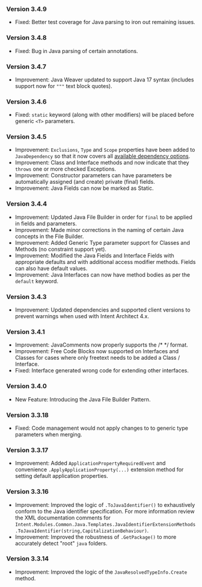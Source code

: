 ### Version 3.4.9

- Fixed: Better test coverage for Java parsing to iron out remaining issues.

### Version 3.4.8

- Fixed: Bug in Java parsing of certain annotations.

### Version 3.4.7

- Improvement: Java Weaver updated to support Java 17 syntax (includes support now for `"""` text block quotes).

### Version 3.4.6

- Fixed: `static` keyword (along with other modifiers) will be placed before generic `<T>` parameters.

### Version 3.4.5

- Improvement: `Exclusions`, `Type` and `Scope` properties have been added to `JavaDependency` so that it now covers all [available dependency options](https://maven.apache.org/pom.html#dependencies).
- Improvement: Class and Interface methods and now indicate that they `throws` one or more checked Exceptions.
- Improvement: Constructor parameters can have parameters be automatically assigned (and create) private (final) fields.
- Improvement: Java Fields can now be marked as Static.

### Version 3.4.4

- Improvement: Updated Java File Builder in order for `final` to be applied in fields and parameters.
- Improvement: Made minor corrections in the naming of certain Java concepts in the File Builder.
- Improvement: Added Generic Type parameter support for Classes and Methods (no constraint support yet).
- Improvement: Modified the Java Fields and Interface Fields with appropriate defaults and with additional access modifier methods. Fields can also have default values.
- Improvement: Java Interfaces can now have method bodies as per the `default` keyword.

### Version 3.4.3

- Improvement: Updated dependencies and supported client versions to prevent warnings when used with Intent Architect 4.x.

### Version 3.4.1

- Improvement: JavaComments now properly supports the /* */ format.
- Improvement: Free Code Blocks now supported on Interfaces and Classes for cases where only freetext needs to be added a Class / Interface.
- Fixed: Interface generated wrong code for extending other interfaces.

### Version 3.4.0

- New Feature: Introducing the Java File Builder Pattern.

### Version 3.3.18

- Fixed: Code management would not apply changes to to generic type parameters when merging.

### Version 3.3.17

- Improvement: Added `ApplicationPropertyRequiredEvent` and convenience `.ApplyApplicationProperty(...)` extension method for setting default application properties.

### Version 3.3.16

- Improvement: Improved the logic of `.ToJavaIdentifier()` to exhaustively conform to the Java identifier specification. For more information review the XML documentation comments for `Intent.Modules.Common.Java.Templates.JavaIdentifierExtensionMethods.ToJavaIdentifier(string,CapitalizationBehaviour)`.
- Improvement: Improved the robustness of `.GetPackage()` to more accurately detect "root" `java` folders.

### Version 3.3.14

- Improvement: Improved the logic of the `JavaResolvedTypeInfo.Create` method.
